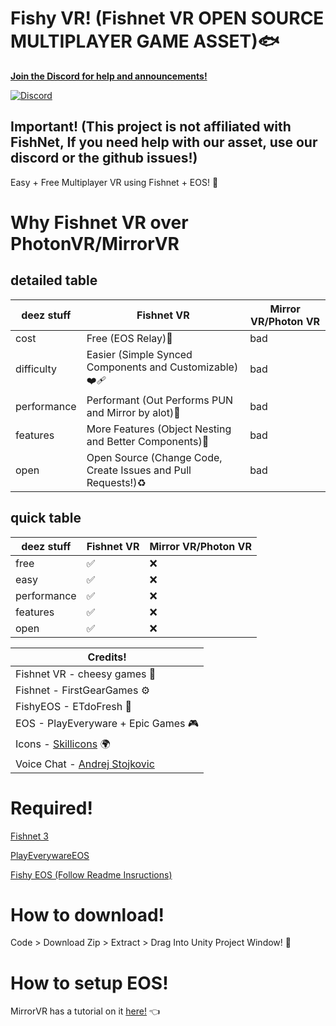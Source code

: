 # Fishy VR! (Fishnet VR OPEN SOURCE MULTIPLAYER GAME ASSET)🐟
<a href="https://discord.gg/CMmDnkjrUc">
<b>Join the Discord for help and announcements!</b>

[![Discord](https://skillicons.dev/icons?i=discord)](https://discord.gg/CMmDnkjrUc)
</a>

## Important! (This project is not affiliated with FishNet, If you need help with our asset, use our discord or the github issues!)

Easy + Free Multiplayer VR using Fishnet + EOS! 🥳

# Why Fishnet VR over PhotonVR/MirrorVR
## detailed table
|deez stuff|Fishnet VR |Mirror VR/Photon VR|
|-----|-------------|-------------|
|cost|Free (EOS Relay)💸|bad|
|difficulty|Easier (Simple Synced Components and Customizable)❤️‍🩹|bad|
|performance|Performant (Out Performs PUN and Mirror by alot)🚀|bad|
|features|More Features (Object Nesting and Better Components)💪|bad|
|open|Open Source (Change Code, Create Issues and Pull Requests!)♻️|bad|
## quick table
|deez stuff|Fishnet VR |Mirror VR/Photon VR|
|-----|-------------|-------------|
|free|✅|❌|
|easy|✅|❌|
|performance|✅|❌|
|features|✅|❌|
|open|✅|❌|

|Credits!|
|-------|
|Fishnet VR - cheesy games 🧀|
|Fishnet - FirstGearGames ⚙️|
|FishyEOS - ETdoFresh 🍃|
|EOS - PlayEveryware + Epic Games 🎮|
|Icons - [Skillicons](https://skillicons.dev) 🌍|
|Voice Chat - [Andrej Stojkovic](https://github.com/AndrejStojkovic/FishNet-Voice)|

# Required!
[Fishnet 3](https://github.com/FirstGearGames/FishNet/releases/download/3.11.18/FishNetworking.3.11.18R.unitypackage)

[PlayEverywareEOS](https://github.com/EOS-Contrib/eos_plugin_for_unity/releases)

[Fishy EOS (Follow Readme Insructions)](https://github.com/ETdoFresh/FishyEOS)

# How to download!
Code > Download Zip > Extract > Drag Into Unity Project Window! 📩

# How to setup EOS!

MirrorVR has a tutorial on it [here!](https://github.com/MirrorVR/MirrorVR/wiki/Installation#installation-steps) 👈
